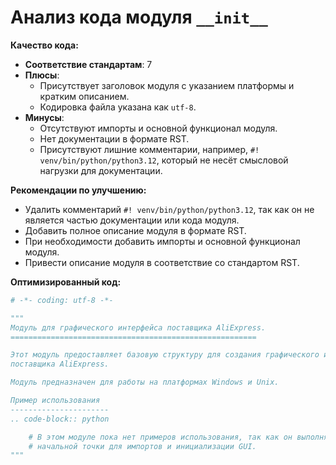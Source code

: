 # Анализ кода модуля `__init__`

**Качество кода:**

- **Соответствие стандартам**: 7
- **Плюсы**:
    - Присутствует заголовок модуля с указанием платформы и кратким описанием.
    - Кодировка файла указана как `utf-8`.
- **Минусы**:
    - Отсутствуют импорты и основной функционал модуля.
    - Нет документации в формате RST.
    - Присутствуют лишние комментарии, например, `#! venv/bin/python/python3.12`, который не несёт смысловой нагрузки для документации.

**Рекомендации по улучшению:**

- Удалить комментарий `#! venv/bin/python/python3.12`, так как он не является частью документации или кода модуля.
- Добавить полное описание модуля в формате RST.
- При необходимости добавить импорты и основной функционал модуля.
- Привести описание модуля в соответствие со стандартом RST.

**Оптимизированный код:**

```python
# -*- coding: utf-8 -*-

"""
Модуль для графического интерфейса поставщика AliExpress.
=======================================================

Этот модуль предоставляет базовую структуру для создания графического интерфейса
поставщика AliExpress.

Модуль предназначен для работы на платформах Windows и Unix.

Пример использования
----------------------
.. code-block:: python

    # В этом модуле пока нет примеров использования, так как он выполняет роль
    # начальной точки для импортов и инициализации GUI.
"""
```